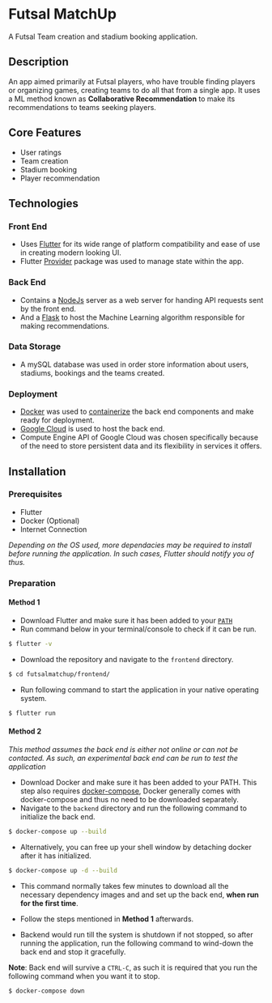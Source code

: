 # Futsal MatchUp

A Futsal Team creation and stadium booking application.

## Description
An app aimed primarily at Futsal players, who have trouble finding players or organizing games, creating teams to do all that from a single app. It uses a ML method known as **Collaborative Recommendation** to make its recommendations to teams seeking players.

## Core Features
* User ratings
* Team creation
* Stadium booking
* Player recommendation

## Technologies

### Front End
* Uses [Flutter](https://flutter.dev/) for its wide range of platform compatibility and ease of use in creating modern looking UI.
* Flutter [Provider](https://pub.dev/packages/provider) package was used to manage state within the app.

### Back End
* Contains a [NodeJs](https://nodejs.org/en) server as a web server for handing API requests sent by the front end. 
* And a [Flask](https://flask.palletsprojects.com/en/3.0.x/) to host the Machine Learning algorithm responsible for making recommendations.

### Data Storage
* A mySQL database was used in order store information about users, stadiums, bookings and the teams created.

### Deployment
* [Docker](https://www.docker.com/) was used to [containerize](https://www.redhat.com/en/topics/cloud-native-apps/what-is-containerization) the back end components and make ready for deployment.
* [Google Cloud](https://cloud.google.com/?hl=en) is used to host the back end.
* Compute Engine API of Google Cloud was chosen specifically because of the need to store persistent data and its flexibility in services it offers.

## Installation

### Prerequisites
* Flutter
* Docker (Optional)
* Internet Connection

*Depending on the OS used, more dependacies may be required to install before running the application. In such cases, Flutter should notify you of thus.*

### Preparation
#### Method 1
* Download Flutter and make sure it has been added to your [`PATH`](https://windowsloop.com/how-to-add-to-windows-path/)
* Run command below in your terminal/console to check if it can be run.

```sh
$ flutter -v
```

* Download the repository and navigate to the `frontend` directory.
```sh
$ cd futsalmatchup/frontend/
```

* Run following command to start the application in your native operating system.
```sh
$ flutter run
```

#### Method 2
*This method assumes the back end is either not online or can not be contacted. As such, an experimental back end can be run to test the application*

* Download Docker and make sure it has been added to your PATH. This step also requires [docker-compose](https://docs.docker.com/compose/), Docker generally comes with docker-compose and thus no need to be downloaded separately.
* Navigate to the `backend` directory and run the following command to initialize the back end.
```sh
$ docker-compose up --build
```

* Alternatively, you can free up your shell window by detaching docker after it has initialized.
```sh
$ docker-compose up -d --build
```

* This command normally takes few minutes to download all the necessary dependency images and and set up the back end, **when run for the first time**.

* Follow the steps mentioned in **Method 1** afterwards.

* Backend would run till the system is shutdown if not stopped, so after running the application, run the following command to wind-down the back end and stop it gracefully.

**Note**: Back end will survive a `CTRL-C`, as such it is required that you run the following command when you want it to stop.
```sh
$ docker-compose down
```
